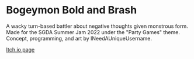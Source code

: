 # Bogeymon Bold and Brash

A wacky turn-based battler about negative thoughts given monstrous form. Made for the SGDA Summer Jam 2022 under the "Party Games" theme. Concept, programming, and art by INeedAUniqueUsername.

[Itch.io page](https://ineedauniqueusername.itch.io/bogeymon)
